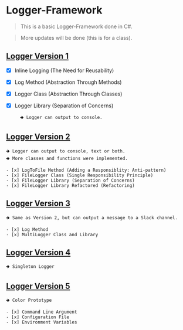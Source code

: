 # Logger-Framework

> This is a basic Logger-Framework done in C#.

> More updates will be done (this is for a class).

## [Logger Version 1](https://github.com/aya-nashawati/Logger-Framework/tree/master/LF_Version1) 

- [x] Inline Logging (The Need for Reusability)
- [x] Log Method (Abstraction Through Methods)
- [x] Logger Class (Abstraction Through Classes)
- [x] Logger Library (Separation of Concerns)
	
		🢂 Logger can output to console.
	
## [Logger Version 2](https://github.com/aya-nashawati/Logger-Framework/tree/master/LF_Version2) 

	🢂 Logger can output to console, text or both.
	🢂 More classes and functions were implemented.
	
	- [x] LogToFile Method (Adding a Responsiblity: Anti-pattern)
	- [x] FileLogger Class (Single Responsibility Principle)
	- [x] FileLogger Library (Separation of Concerns) 
	- [x] FileLogger Library Refactored (Refactoring) 

## [Logger Version 3](https://github.com/aya-nashawati/Logger-Framework/tree/master/LF_Version3) 

	🢂 Same as Version 2, but can output a message to a Slack channel.
	
	- [x] Log Method 
	- [x] MultiLogger Class and Library 

## [Logger Version 4](https://github.com/aya-nashawati/Logger-Framework/tree/master/LF_Version4) 

	🢂 Singleton Logger

## [Logger Version 5](https://github.com/aya-nashawati/Logger-Framework/tree/master/LF_Version5) 

	🢂 Color Prototype
	
	- [x] Command Line Argument
	- [x] Configuration File
	- [x] Environment Variables
